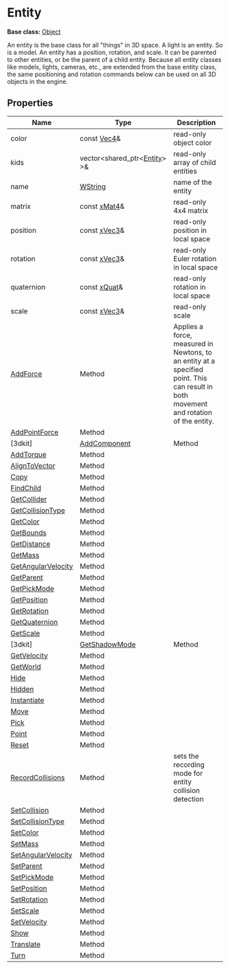 # Entity

**Base class:** [Object](Object.md)

An entity is the base class for all "things" in 3D space. A light is an entity. So is a model. An entity has a position, rotation, and scale. It can be parented to other entities, or be the parent of a child entity. Because all entity classes like models, lights, cameras, etc., are extended from the base entity class, the same positioning and rotation commands below can be used on all 3D objects in the engine.

## Properties

| Name | Type | Description |
|---|---|---|
| color | const [Vec4](Vec4.md)& | read-only object color |
| kids | vector<shared_ptr<[Entity](Entity.md)\> \>& | read-only array of child entities |
| name | [WString](WString.md) | name of the entity | 
| matrix | const [xMat4](xMat4.md)& | read-only 4x4 matrix |
| position | const [xVec3](xVec3.md)& | read-only position in local space |
| rotation | const [xVec3](xVec3.md)& | read-only Euler rotation in local space | 
| quaternion | const [xQuat](xQuat.md)& | read-only rotation in local space |
| scale | const [xVec3](xVec3.md)& | read-only scale |
| [AddForce](Entity_AddForce.md) | Method | Applies a force, measured in Newtons, to an entity at a specified point. This can result in both movement and rotation of the entity. |
| [AddPointForce](Entity_AddPointForce.md) | Method |  |
[3dkit] | [AddComponent](Entity_AddComponent.md) | Method |  |
| [AddTorque](Entity_AddTorque.md) | Method |  |
| [AlignToVector](Entity_AlignToVector.md) | Method |  |
| [Copy](Entity_Copy.md) | Method |  |
| [FindChild](Entity_FindChild.md) | Method |  |
| [GetCollider](Entity_GetCollider.md) | Method | |
| [GetCollisionType](Entity_GetCollisionType.md) | Method | |
| [GetColor](Entity_GetColor.md) | Method | |
| [GetBounds](Entity_GetBounds.md) | Method |  |
| [GetDistance](Entity_GetDistance.md) | Method |  |
| [GetMass](Entity_GetMass.md) | Method |  |
| [GetAngularVelocity](Entity_GetOmega.md) | Method | |
| [GetParent](Entity_GetParent.md) | Method | |
| [GetPickMode](Entity_GetPickMode.md) | Method | |
| [GetPosition](Entity_GetPosition.md) | Method |  |
| [GetRotation](Entity_GetRotation.md) | Method | |
| [GetQuaternion](Entity_GetQuaternion.md) | Method | |
| [GetScale](Entity_GetScale.md) | Method | |
[3dkit] | [GetShadowMode](Entity_GetShadowMode.md) | Method |  |
| [GetVelocity](Entity_GetVelocity.md) | Method |  |
| [GetWorld](Entity_GetWorld.md) | Method | |
| [Hide](Entity_Hide.md) | Method |  |
| [Hidden](Entity_Hidden.md) | Method | |
| [Instantiate](Entity_Instantiate.md) | Method |  |
| [Move](Entity_Move.md) | Method | |
| [Pick](Entity_Pick.md) | Method | |
| [Point](Entity_Point.md) | Method | |
| [Reset](Entity_Reset.md) | Method | |
| [RecordCollisions](Entity_RecordCollisions.md) | Method | sets the recording mode for entity collision detection |
| [SetCollision](Entity_SetCollision.md) | Method |  |
| [SetCollisionType](Entity_SetCollisionType.md) | Method | |
| [SetColor](Entity_SetColor.md) | Method | |
| [SetMass](Entity_SetMass.md) | Method | |
| [SetAngularVelocity](Entity_SetOmega.md) |Method |  |
| [SetParent](Entity_SetParent.md) | Method | |
| [SetPickMode](Entity_SetPickMode.md) | Method | |
| [SetPosition](Entity_SetPosition.md) | Method | |
| [SetRotation](Entity_SetRotation.md) | Method | |
| [SetScale](Entity_SetScale.md) | Method | |
| [SetVelocity](Entity_SetVelocity.md) | Method | |
| [Show](Entity_Show.md) | Method | |
| [Translate](Entity_Translate.md) | Method | |
| [Turn](Entity_Turn.md) | Method | |
